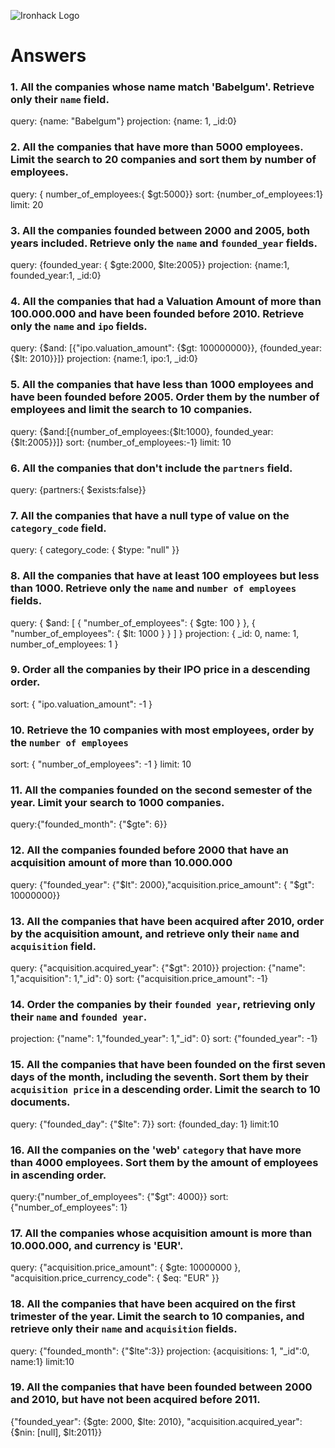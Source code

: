 ![Ironhack Logo](https://i.imgur.com/1QgrNNw.png)

# Answers

### 1. All the companies whose name match 'Babelgum'. Retrieve only their `name` field.

query: {name: "Babelgum"}
projection: {name: 1, \_id:0}

### 2. All the companies that have more than 5000 employees. Limit the search to 20 companies and sort them by **number of employees**.

query: { number_of_employees:{ $gt:5000}}
sort: {number_of_employees:1}
limit: 20

### 3. All the companies founded between 2000 and 2005, both years included. Retrieve only the `name` and `founded_year` fields.

query: {founded_year: { $gte:2000, $lte:2005}}
projection: {name:1, founded_year:1, \_id:0}

### 4. All the companies that had a Valuation Amount of more than 100.000.000 and have been founded before 2010. Retrieve only the `name` and `ipo` fields.

query: {$and: [{"ipo.valuation_amount": {$gt: 100000000}}, {founded_year: {$lt: 2010}}]}
projection: {name:1, ipo:1, \_id:0}

### 5. All the companies that have less than 1000 employees and have been founded before 2005. Order them by the number of employees and limit the search to 10 companies.

query: {$and:[{number_of_employees:{$lt:1000}, founded_year:{$lt:2005}}]}
sort: {number_of_employees:-1}
limit: 10

### 6. All the companies that don't include the `partners` field.

query: {partners:{ $exists:false}}

### 7. All the companies that have a null type of value on the `category_code` field.

query: { category_code: { $type: "null" }}

### 8. All the companies that have at least 100 employees but less than 1000. Retrieve only the `name` and `number of employees` fields.

query: { $and: [
{ "number_of_employees": { $gte: 100 } },
{ "number_of_employees": { $lt: 1000 } }
] }
projection: { \_id: 0, name: 1, number_of_employees: 1 }

### 9. Order all the companies by their IPO price in a descending order.

sort: { "ipo.valuation_amount": -1 }

### 10. Retrieve the 10 companies with most employees, order by the `number of employees`

sort: { "number_of_employees": -1 }
limit: 10

### 11. All the companies founded on the second semester of the year. Limit your search to 1000 companies.

query:{"founded_month": {"$gte": 6}}

### 12. All the companies founded before 2000 that have an acquisition amount of more than 10.000.000

query: {"founded_year": {"$lt": 2000},"acquisition.price_amount": { "$gt": 10000000}}

### 13. All the companies that have been acquired after 2010, order by the acquisition amount, and retrieve only their `name` and `acquisition` field.

query: {"acquisition.acquired_year": {"$gt": 2010}}
projection: {"name": 1,"acquisition": 1,"\_id": 0}
sort: {"acquisition.price_amount": -1}

### 14. Order the companies by their `founded year`, retrieving only their `name` and `founded year`.

projection: {"name": 1,"founded_year": 1,"\_id": 0}
sort: {"founded_year": -1}

### 15. All the companies that have been founded on the first seven days of the month, including the seventh. Sort them by their `acquisition price` in a descending order. Limit the search to 10 documents.

query: {"founded_day": {"$lte": 7}}
sort: {founded_day: 1}
limit:10

### 16. All the companies on the 'web' `category` that have more than 4000 employees. Sort them by the amount of employees in ascending order.

query:{"number_of_employees": {"$gt": 4000}}
sort: {"number_of_employees": 1}

### 17. All the companies whose acquisition amount is more than 10.000.000, and currency is 'EUR'.

query: {"acquisition.price_amount": { $gte: 10000000 }, "acquisition.price_currency_code": { $eq: "EUR" }}

### 18. All the companies that have been acquired on the first trimester of the year. Limit the search to 10 companies, and retrieve only their `name` and `acquisition` fields.

query: {"founded_month": {"$lte":3}}
projection: {acquisitions: 1, "\_id":0, name:1}
limit:10

### 19. All the companies that have been founded between 2000 and 2010, but have not been acquired before 2011.

{"founded_year": {$gte: 2000, $lte: 2010}, "acquisition.acquired_year": {$nin: [null], $lt:2011}}

